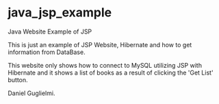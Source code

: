 # java_jsp_example
Java Website Example of JSP

This is just an example of JSP Website, Hibernate and how to get information from DataBase.

This website only shows how to connect to MySQL utilizing JSP with Hibernate and it shows a list of books as a result of clicking the 'Get List' button.

Daniel Guglielmi.
